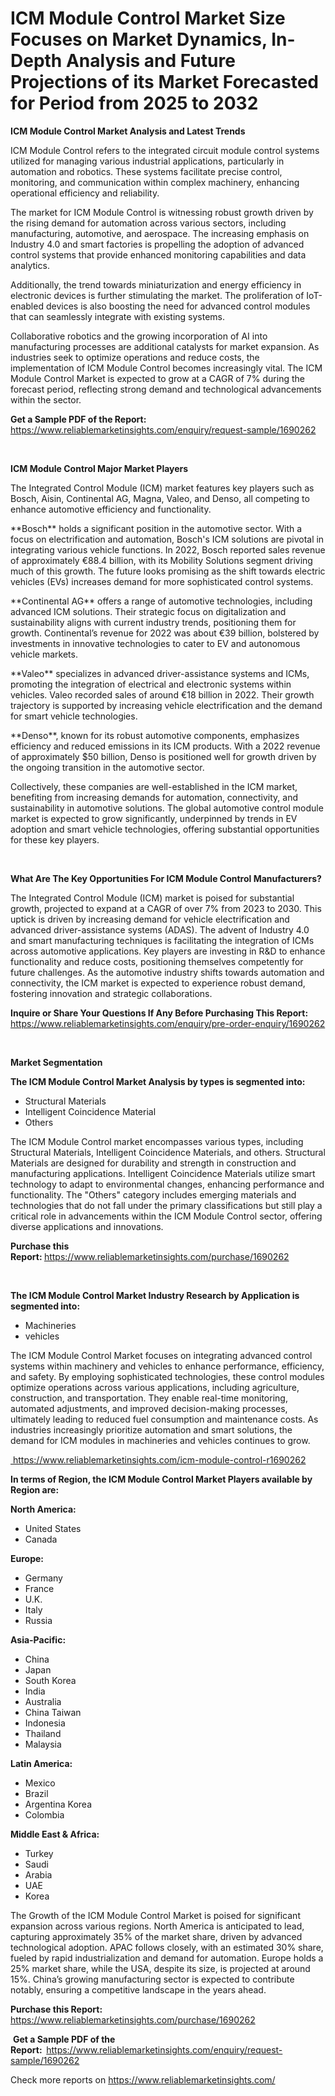 <p><h1>ICM Module Control Market Size Focuses on Market Dynamics, In-Depth Analysis and Future Projections of its Market Forecasted for Period from 2025 to 2032</h1></p><p><strong>ICM Module Control Market Analysis and Latest Trends</strong></p>
<p><p>ICM Module Control refers to the integrated circuit module control systems utilized for managing various industrial applications, particularly in automation and robotics. These systems facilitate precise control, monitoring, and communication within complex machinery, enhancing operational efficiency and reliability. </p><p>The market for ICM Module Control is witnessing robust growth driven by the rising demand for automation across various sectors, including manufacturing, automotive, and aerospace. The increasing emphasis on Industry 4.0 and smart factories is propelling the adoption of advanced control systems that provide enhanced monitoring capabilities and data analytics. </p><p>Additionally, the trend towards miniaturization and energy efficiency in electronic devices is further stimulating the market. The proliferation of IoT-enabled devices is also boosting the need for advanced control modules that can seamlessly integrate with existing systems. </p><p>Collaborative robotics and the growing incorporation of AI into manufacturing processes are additional catalysts for market expansion. As industries seek to optimize operations and reduce costs, the implementation of ICM Module Control becomes increasingly vital. The ICM Module Control Market is expected to grow at a CAGR of 7% during the forecast period, reflecting strong demand and technological advancements within the sector.</p></p>
<p><strong>Get a Sample PDF of the Report:&nbsp;</strong> <a href="https://www.reliablemarketinsights.com/enquiry/request-sample/1690262?utm_campaign=2204&utm_medium=2&utm_source=Github&utm_content=ia&utm_term=26032025&utm_id=icm-module-control">https://www.reliablemarketinsights.com/enquiry/request-sample/1690262</a></p>
<p>&nbsp;</p>
<p><strong>ICM Module Control Major Market Players</strong></p>
<p><p>The Integrated Control Module (ICM) market features key players such as Bosch, Aisin, Continental AG, Magna, Valeo, and Denso, all competing to enhance automotive efficiency and functionality.</p><p>**Bosch** holds a significant position in the automotive sector. With a focus on electrification and automation, Bosch's ICM solutions are pivotal in integrating various vehicle functions. In 2022, Bosch reported sales revenue of approximately €88.4 billion, with its Mobility Solutions segment driving much of this growth. The future looks promising as the shift towards electric vehicles (EVs) increases demand for more sophisticated control systems.</p><p>**Continental AG** offers a range of automotive technologies, including advanced ICM solutions. Their strategic focus on digitalization and sustainability aligns with current industry trends, positioning them for growth. Continental’s revenue for 2022 was about €39 billion, bolstered by investments in innovative technologies to cater to EV and autonomous vehicle markets.</p><p>**Valeo** specializes in advanced driver-assistance systems and ICMs, promoting the integration of electrical and electronic systems within vehicles. Valeo recorded sales of around €18 billion in 2022. Their growth trajectory is supported by increasing vehicle electrification and the demand for smart vehicle technologies.</p><p>**Denso**, known for its robust automotive components, emphasizes efficiency and reduced emissions in its ICM products. With a 2022 revenue of approximately $50 billion, Denso is positioned well for growth driven by the ongoing transition in the automotive sector.</p><p>Collectively, these companies are well-established in the ICM market, benefiting from increasing demands for automation, connectivity, and sustainability in automotive solutions. The global automotive control module market is expected to grow significantly, underpinned by trends in EV adoption and smart vehicle technologies, offering substantial opportunities for these key players.</p></p>
<p>&nbsp;</p>
<p><strong>What Are The Key Opportunities For ICM Module Control Manufacturers?</strong></p>
<p><p>The Integrated Control Module (ICM) market is poised for substantial growth, projected to expand at a CAGR of over 7% from 2023 to 2030. This uptick is driven by increasing demand for vehicle electrification and advanced driver-assistance systems (ADAS). The advent of Industry 4.0 and smart manufacturing techniques is facilitating the integration of ICMs across automotive applications. Key players are investing in R&D to enhance functionality and reduce costs, positioning themselves competently for future challenges. As the automotive industry shifts towards automation and connectivity, the ICM market is expected to experience robust demand, fostering innovation and strategic collaborations.</p></p>
<p><strong>Inquire or Share Your Questions If Any Before Purchasing This Report:</strong> <a href="https://www.reliablemarketinsights.com/enquiry/pre-order-enquiry/1690262?utm_campaign=2204&utm_medium=2&utm_source=Github&utm_content=ia&utm_term=26032025&utm_id=icm-module-control">https://www.reliablemarketinsights.com/enquiry/pre-order-enquiry/1690262</a></p>
<p>&nbsp;</p>
<p><strong>Market Segmentation</strong></p>
<p><strong>The ICM Module Control Market Analysis by types is segmented into:</strong></p>
<p><ul><li>Structural Materials</li><li>Intelligent Coincidence Material</li><li>Others</li></ul></p>
<p><p>The ICM Module Control market encompasses various types, including Structural Materials, Intelligent Coincidence Materials, and others. Structural Materials are designed for durability and strength in construction and manufacturing applications. Intelligent Coincidence Materials utilize smart technology to adapt to environmental changes, enhancing performance and functionality. The "Others" category includes emerging materials and technologies that do not fall under the primary classifications but still play a critical role in advancements within the ICM Module Control sector, offering diverse applications and innovations.</p></p>
<p><strong>Purchase this Report:&nbsp;</strong><a href="https://www.reliablemarketinsights.com/purchase/1690262?utm_campaign=2204&utm_medium=2&utm_source=Github&utm_content=ia&utm_term=26032025&utm_id=icm-module-control">https://www.reliablemarketinsights.com/purchase/1690262</a></p>
<p>&nbsp;</p>
<p><strong>The ICM Module Control Market Industry Research by Application is segmented into:</strong></p>
<p><ul><li>Machineries</li><li>vehicles</li></ul></p>
<p><p>The ICM Module Control Market focuses on integrating advanced control systems within machinery and vehicles to enhance performance, efficiency, and safety. By employing sophisticated technologies, these control modules optimize operations across various applications, including agriculture, construction, and transportation. They enable real-time monitoring, automated adjustments, and improved decision-making processes, ultimately leading to reduced fuel consumption and maintenance costs. As industries increasingly prioritize automation and smart solutions, the demand for ICM modules in machineries and vehicles continues to grow.</p></p>
<p><a href="https://www.reliablemarketinsights.com/icm-module-control-r1690262?utm_campaign=2204&utm_medium=2&utm_source=Github&utm_content=ia&utm_term=26032025&utm_id=icm-module-control">&nbsp;https://www.reliablemarketinsights.com/icm-module-control-r1690262</a></p>
<p><strong>In terms of Region, the ICM Module Control Market Players available by Region are:</strong></p>
<p>
    <p> <strong> North America: </strong>
        <ul>
            <li>United States</li>
            <li>Canada</li>
        </ul>
        </p> 
    <p> <strong> Europe: </strong>
        <ul>
            <li>Germany</li>
            <li>France</li>
            <li>U.K.</li>
            <li>Italy</li>
            <li>Russia</li>
        </ul>
        </p> 
    <p> <strong> Asia-Pacific: </strong>
        <ul>
            <li>China</li>
            <li>Japan</li>
            <li>South Korea</li>
            <li>India</li>
            <li>Australia</li>
            <li>China Taiwan</li>
            <li>Indonesia</li>
            <li>Thailand</li>
            <li>Malaysia</li>
        </ul>
        </p> 
    <p> <strong> Latin America: </strong>
        <ul>
            <li>Mexico</li>
            <li>Brazil</li>
            <li>Argentina Korea</li>
            <li>Colombia</li>
        </ul>
        </p> 
    <p> <strong> Middle East & Africa: </strong>
        <ul>
            <li>Turkey</li>
            <li>Saudi</li>
            <li>Arabia</li>
            <li>UAE</li>
            <li>Korea</li>
        </ul>
    </p>
    </p>
<p><p>The Growth of the ICM Module Control Market is poised for significant expansion across various regions. North America is anticipated to lead, capturing approximately 35% of the market share, driven by advanced technological adoption. APAC follows closely, with an estimated 30% share, fueled by rapid industrialization and demand for automation. Europe holds a 25% market share, while the USA, despite its size, is projected at around 15%. China’s growing manufacturing sector is expected to contribute notably, ensuring a competitive landscape in the years ahead.</p></p>
<p><strong>Purchase this Report: </strong><a href="https://www.reliablemarketinsights.com/purchase/1690262?utm_campaign=2204&utm_medium=2&utm_source=Github&utm_content=ia&utm_term=26032025&utm_id=icm-module-control">https://www.reliablemarketinsights.com/purchase/1690262</a></p>
<p>&nbsp;<strong>Get a Sample PDF of the Report:&nbsp;&nbsp;</strong><a href="https://www.reliablemarketinsights.com/enquiry/request-sample/1690262?utm_campaign=2204&utm_medium=2&utm_source=Github&utm_content=ia&utm_term=26032025&utm_id=icm-module-control">https://www.reliablemarketinsights.com/enquiry/request-sample/1690262</a></p>
<p><strong></strong></p>
<p>Check more reports on <a href="https://www.reliablemarketinsights.com/?utm_campaign=2204&utm_medium=2&utm_source=Github&utm_content=ia&utm_term=26032025&utm_id=icm-module-control">https://www.reliablemarketinsights.com/</a></p>